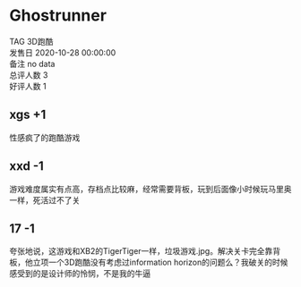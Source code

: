



# Ghostrunner
  
TAG 3D跑酷  
发售日 2020-10-28 00:00:00  
备注 no data  
总评人数 3  
好评人数 1
## xgs +1


性感疯了的跑酷游戏
## xxd -1


游戏难度属实有点高，存档点比较麻，经常需要背板，玩到后面像小时候玩马里奥一样，死活过不了关
## 17 -1


夸张地说，这游戏和XB2的TigerTiger一样，垃圾游戏.jpg。解决关卡完全靠背板，他立项一个3D跑酷没有考虑过information horizon的问题么？我破关的时候感受到的是设计师的怜悯，不是我的牛逼